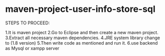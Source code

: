 # maven-project-user-info-store-sql

STEPS TO PROCEED:

1.It is maven project 
2.Go to Eclipse and then create a new maven project.
3.Extract all necessary maven dependencies.
4.JRE system library change to (1.8 version)
5.Then write code as mentioned and run it.
6.use backend as Mysql or xampp server
